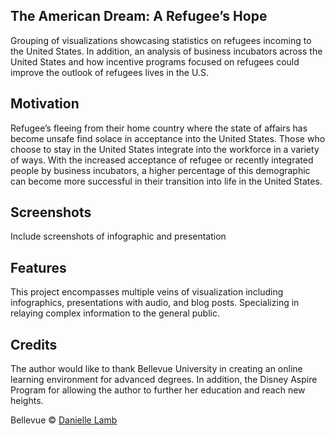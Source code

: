## The American Dream: A Refugee’s Hope
Grouping of visualizations showcasing statistics on refugees incoming to the United States. In addition, an analysis of business incubators across the United States and how incentive programs focused on refugees could improve the outlook of refugees lives in the U.S. 

## Motivation
Refugee’s fleeing from their home country where the state of affairs has become unsafe find solace in acceptance into the United States. Those who choose to stay in the United States integrate into the workforce in a variety of ways. With the increased acceptance of refugee or recently integrated people by business incubators, a higher percentage of this demographic can become more successful in their transition into life in the United States.

## Screenshots
Include screenshots of infographic and presentation

## Features
This project encompasses multiple veins of visualization including infographics, presentations with audio, and blog posts. Specializing in relaying complex information to the general public.

## Credits
The author would like to thank Bellevue University in creating an online learning environment for advanced degrees. In addition, the Disney Aspire Program for allowing the author to further her education and reach new heights. 

Bellevue © [Danielle Lamb](2022)
